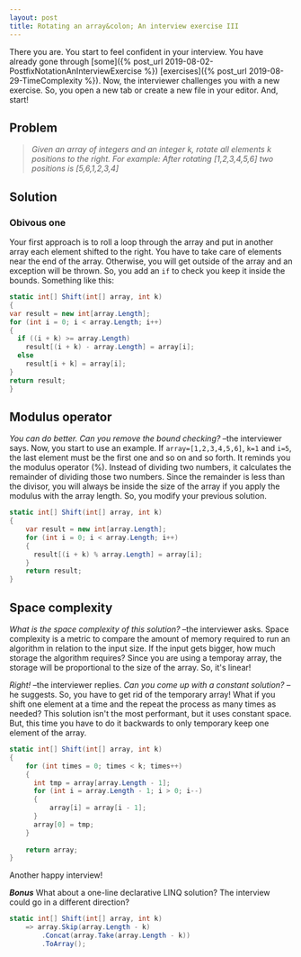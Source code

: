 ```yaml
---
layout: post
title: Rotating an array&colon; An interview exercise III
---
```


There you are. You start to feel confident in your interview. You have already gone through [some]({% post_url 2019-08-02-PostfixNotationAnInterviewExercise %}) [exercises]({% post_url 2019-08-29-TimeComplexity %}). Now, the interviewer challenges you with a new exercise. So, you open a new tab or create a new file in your editor. And, start!

## Problem

> _Given an array of integers and an integer k, rotate all elements k positions to the right. For example: After rotating [1,2,3,4,5,6] two positions is [5,6,1,2,3,4]_

## Solution

### Obivous one

Your first approach is to roll a loop through the array and put in another array each element shifted to the right. You have to take care of elements near the end of the array. Otherwise, you will get outside of the array and an exception will be thrown. So, you add an `if` to check you keep it inside the bounds. Something like this:

```csharp
static int[] Shift(int[] array, int k)
{
var result = new int[array.Length];
for (int i = 0; i < array.Length; i++)
{
  if ((i + k) >= array.Length)
    result[(i + k) - array.Length] = array[i];
  else
    result[i + k] = array[i];
}
return result;
}
```

## Modulus operator

_You can do better. Can you remove the bound checking?_ –the interviewer says. Now, you start to use an example. If `array=[1,2,3,4,5,6]`, `k=1` and `i=5`, the last element must be the first one and so on and so forth. It reminds you the modulus operator (%). Instead of dividing two numbers, it calculates the remainder of dividing those two numbers. Since the remainder is less than the divisor, you will always be inside the size of the array if you apply the modulus with the array length. So, you modify your previous solution.

```csharp
static int[] Shift(int[] array, int k)
{
	var result = new int[array.Length];
	for (int i = 0; i < array.Length; i++)
	{
	  result[(i + k) % array.Length] = array[i];
	}
	return result;
}
```

## Space complexity

_What is the space complexity of this solution?_ –the interviewer asks. Space complexity is a metric to compare the amount of memory required to run an algorithm in relation to the input size. If the input gets bigger, how much storage the algorithm requires? Since you are using a temporay array, the storage will be proportional to the size of the array. So, it's linear!

_Right!_ –the interviewer replies. _Can you come up with a constant solution?_ –he suggests. So, you have to get rid of the temporary array! What if you shift one element at a time and the repeat the process as many times as needed? This solution isn't the most performant, but it uses constant space. But, this time you have to do it backwards to only temporary keep one element of the array.

```csharp
static int[] Shift(int[] array, int k)
{ 
	for (int times = 0; times < k; times++)
	{
	  int tmp = array[array.Length - 1];
	  for (int i = array.Length - 1; i > 0; i--)
	  {
	      array[i] = array[i - 1];
	  }
	  array[0] = tmp;
	}
	    
	return array;
}
```

Another happy interview!

_**Bonus**_ What about a one-line declarative LINQ solution? The interview could go in a different direction?

```csharp
static int[] Shift(int[] array, int k)
	=> array.Skip(array.Length - k)
		.Concat(array.Take(array.Length - k))
		.ToArray();
```

